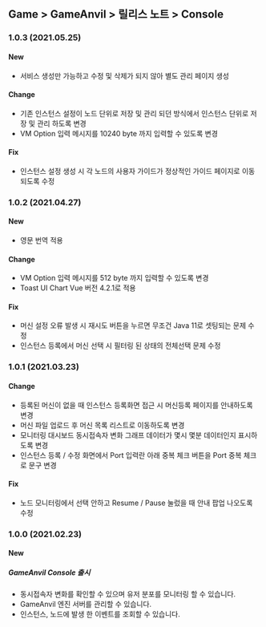 ## Game > GameAnvil > 릴리스 노트 > Console

### 1.0.3 (2021.05.25)

#### New
* 서비스 생성만 가능하고 수정 및 삭제가 되지 않아 별도 관리 페이지 생성

#### Change
* 기존 인스턴스 설정이 노드 단위로 저장 및 관리 되던 방식에서 인스턴스 단위로 저장 및 관리 하도록 변경
* VM Option 입력 메시지를 10240 byte 까지 입력할 수 있도록 변경

#### Fix
* 인스턴스 설정 생성 시 각 노드의 사용자 가이드가 정상적인 가이드 페이지로 이동 되도록 수정

### 1.0.2 (2021.04.27)

#### New

* 영문 번역 적용

#### Change

* VM Option 입력 메시지를 512 byte 까지 입력할 수 있도록 변경
* Toast UI Chart Vue 버전 4.2.1로 적용

#### Fix

* 머신 설정 오류 발생 시 재시도 버튼을 누르면 무조건 Java 11로 셋팅되는 문제 수정
* 인스턴스 등록에서 머신 선택 시 필터링 된 상태의 전체선택 문제 수정

### 1.0.1 (2021.03.23)

#### Change

* 등록된 머신이 없을 때 인스턴스 등록화면 접근 시 머신등록 페이지를 안내하도록 변경
* 머신 파일 업로드 후 머신 목록 리스트로 이동하도록 변경
* 모니터링 대시보드 동시접속자 변화 그래프 데이터가 몇시 몇분 데이터인지 표시하도록 변경
* 인스턴스 등록 / 수정 화면에서 Port 입력란 아래 중복 체크 버튼을 Port 중복 체크로 문구 변경

#### Fix

* 노드 모니터링에서 선택 안하고 Resume / Pause 눌렀을 때 안내 팝업 나오도록 수정

### 1.0.0 (2021.02.23)

#### New

##### GameAnvil Console 출시

* 동시접속자 변화를 확인할 수 있으며 유저 분포를 모니터링 할 수 있습니다.
* GameAnvil 엔진 서버를 관리할 수 있습니다.
* 인스턴스, 노드에 발생 한 이벤트를 조회할 수 있습니다.
